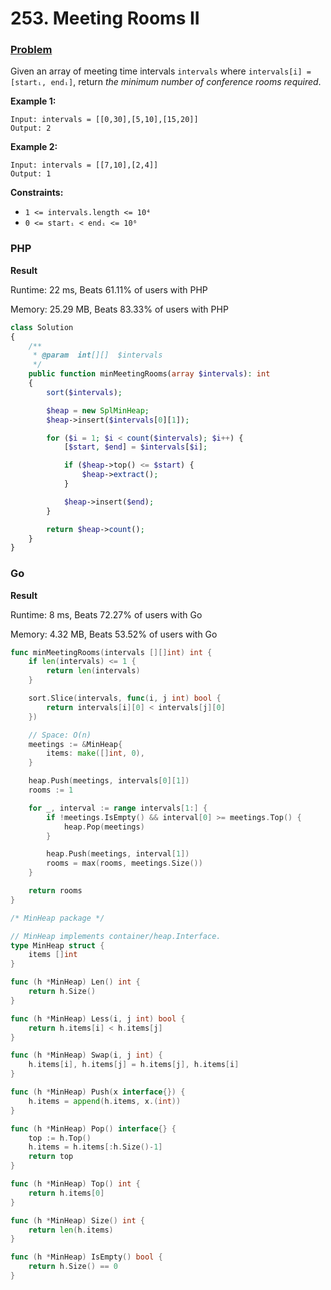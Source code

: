# 253. Meeting Rooms II

### [Problem](https://leetcode.com/problems/meeting-rooms-ii/)

Given an array of meeting time intervals `intervals` where `intervals[i] = [startᵢ, endᵢ]`, return _the minimum number of conference rooms required_.

**Example 1:**

```
Input: intervals = [[0,30],[5,10],[15,20]]
Output: 2
```

**Example 2:**

```
Input: intervals = [[7,10],[2,4]]
Output: 1
```

**Constraints:**

- `1 <= intervals.length <= 10⁴`
- `0 <= startᵢ < endᵢ <= 10⁶`

### PHP

**Result**

Runtime: 22 ms, Beats 61.11% of users with PHP

Memory: 25.29 MB, Beats 83.33% of users with PHP

```php
class Solution
{
    /**
     * @param  int[][]  $intervals
     */
    public function minMeetingRooms(array $intervals): int
    {
        sort($intervals);

        $heap = new SplMinHeap;
        $heap->insert($intervals[0][1]);

        for ($i = 1; $i < count($intervals); $i++) {
            [$start, $end] = $intervals[$i];

            if ($heap->top() <= $start) {
                $heap->extract();
            }

            $heap->insert($end);
        }

        return $heap->count();
    }
}
```

### Go

**Result**

Runtime: 8 ms, Beats 72.27% of users with Go

Memory: 4.32 MB, Beats 53.52% of users with Go

```go
func minMeetingRooms(intervals [][]int) int {
	if len(intervals) <= 1 {
		return len(intervals)
	}

	sort.Slice(intervals, func(i, j int) bool {
		return intervals[i][0] < intervals[j][0]
	})

	// Space: O(n)
	meetings := &MinHeap{
		items: make([]int, 0),
	}

	heap.Push(meetings, intervals[0][1])
	rooms := 1

	for _, interval := range intervals[1:] {
		if !meetings.IsEmpty() && interval[0] >= meetings.Top() {
			heap.Pop(meetings)
		}

		heap.Push(meetings, interval[1])
		rooms = max(rooms, meetings.Size())
	}

	return rooms
}

/* MinHeap package */

// MinHeap implements container/heap.Interface.
type MinHeap struct {
	items []int
}

func (h *MinHeap) Len() int {
	return h.Size()
}

func (h *MinHeap) Less(i, j int) bool {
	return h.items[i] < h.items[j]
}

func (h *MinHeap) Swap(i, j int) {
	h.items[i], h.items[j] = h.items[j], h.items[i]
}

func (h *MinHeap) Push(x interface{}) {
	h.items = append(h.items, x.(int))
}

func (h *MinHeap) Pop() interface{} {
	top := h.Top()
	h.items = h.items[:h.Size()-1]
	return top
}

func (h *MinHeap) Top() int {
	return h.items[0]
}

func (h *MinHeap) Size() int {
	return len(h.items)
}

func (h *MinHeap) IsEmpty() bool {
	return h.Size() == 0
}
```
